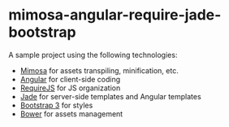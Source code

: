 # mimosa-angular-require-jade-bootstrap

A sample project using the following technologies:

* [Mimosa](http://mimosa.io/) for assets transpiling, minification, etc.
* [Angular](http://angularjs.org/) for client-side coding
* [RequireJS](http://requirejs.org/) for JS organization
* [Jade](http://jade-lang.com/) for server-side templates and Angular templates
* [Bootstrap 3](http://getbootstrap.com/) for styles
* [Bower](http://bower.io/) for assets management